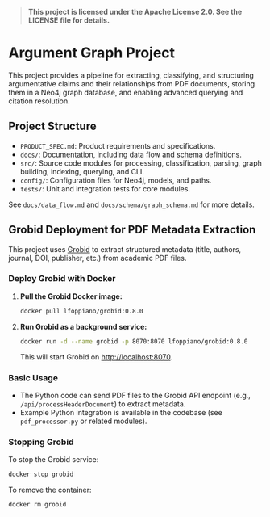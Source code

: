 > **This project is licensed under the Apache License 2.0. See the LICENSE file for details.**

# Argument Graph Project

This project provides a pipeline for extracting, classifying, and structuring argumentative claims and their relationships from PDF documents, storing them in a Neo4j graph database, and enabling advanced querying and citation resolution.

## Project Structure

- `PRODUCT_SPEC.md`: Product requirements and specifications.
- `docs/`: Documentation, including data flow and schema definitions.
- `src/`: Source code modules for processing, classification, parsing, graph building, indexing, querying, and CLI.
- `config/`: Configuration files for Neo4j, models, and paths.
- `tests/`: Unit and integration tests for core modules.

See `docs/data_flow.md` and `docs/schema/graph_schema.md` for more details.

## Grobid Deployment for PDF Metadata Extraction

This project uses [Grobid](https://grobid.readthedocs.io/) to extract structured metadata (title, authors, journal, DOI, publisher, etc.) from academic PDF files.

### Deploy Grobid with Docker

1. **Pull the Grobid Docker image:**
   ```bash
   docker pull lfoppiano/grobid:0.8.0
   ```
2. **Run Grobid as a background service:**
   ```bash
   docker run -d --name grobid -p 8070:8070 lfoppiano/grobid:0.8.0
   ```
   This will start Grobid on [http://localhost:8070](http://localhost:8070).

### Basic Usage
- The Python code can send PDF files to the Grobid API endpoint (e.g., `/api/processHeaderDocument`) to extract metadata.
- Example Python integration is available in the codebase (see `pdf_processor.py` or related modules).

### Stopping Grobid
To stop the Grobid service:
```bash
docker stop grobid
```
To remove the container:
```bash
docker rm grobid
```